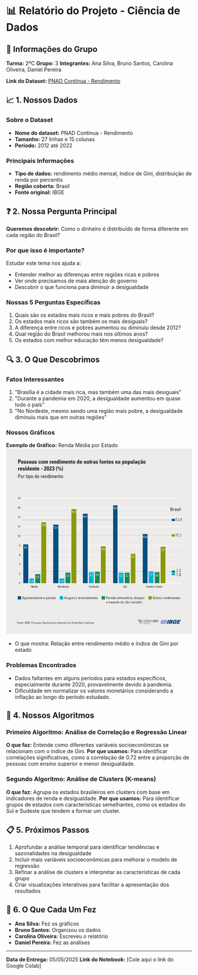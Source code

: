 # 📊 Relatório do Projeto - Ciência de Dados

## 👥 Informações do Grupo
**Turma:** 2ºC
**Grupo:** 3
**Integrantes:** Ana Silva, Bruno Santos, Carolina Oliveira, Daniel Pereira

**Link do Dataset:** [PNAD Contínua - Rendimento](https://basedosdados.org/dataset/90324ba8-9c39-4191-8a4-302f93732464)

## 📈 1. Nossos Dados

### Sobre o Dataset
- **Nome do dataset:** PNAD Contínua - Rendimento
- **Tamanho:** 27 linhas e 15 colunas
- **Período:** 2012 até 2022

### Principais Informações
- **Tipo de dados:** rendimento médio mensal, índice de Gini, distribuição de renda por percentis
- **Região coberta:** Brasil
- **Fonte original:** IBGE

## ❓ 2. Nossa Pergunta Principal

**Queremos descobrir:** Como o dinheiro é distribuído de forma diferente em cada região do Brasil?

### Por que isso é importante?
Estudar este tema nos ajuda a:
- Entender melhor as diferenças entre regiões ricas e pobres
- Ver onde precisamos de mais atenção do governo
- Descobrir o que funciona para diminuir a desigualdade

### Nossas 5 Perguntas Específicas
1. Quais são os estados mais ricos e mais pobres do Brasil?
2. Os estados mais ricos são também os mais desiguais?
3. A diferença entre ricos e pobres aumentou ou diminuiu desde 2012?
4. Qual região do Brasil melhorou mais nos últimos anos?
5. Os estados com melhor educação têm menos desigualdade?

## 🔍 3. O Que Descobrimos

### Fatos Interessantes
1. "Brasília é a cidade mais rica, mas também uma das mais desiguais"
2. "Durante a pandemia em 2020, a desigualdade aumentou em quase todo o país"
3. "No Nordeste, mesmo sendo uma região mais pobre, a desigualdade diminuiu mais que em outras regiões"

### Nossos Gráficos
**Exemplo de Gráfico:** Renda Média por Estado
![Gráfico de Rendimento Médio x Índice de Gini](graficos-PNAD-continua-rendimento-de-todas-as-fontes-2.png)
- O que mostra: Relação entre rendimento médio e índice de Gini por estado

### Problemas Encontrados
- Dados faltantes em alguns períodos para estados específicos, especialmente durante 2020, provavelmente devido à pandemia.
- Dificuldade em normalizar os valores monetários considerando a inflação ao longo do período estudado.

## 🤖 4. Nossos Algoritmos

### Primeiro Algoritmo: Análise de Correlação e Regressão Linear
**O que faz:** Entende como diferentes variáveis socioeconômicas se relacionam com o índice de Gini.
**Por que usamos:** Para identificar correlações significativas, como a correlação de 0.72 entre a proporção de pessoas com ensino superior e menor desigualdade.

### Segundo Algoritmo: Análise de Clusters (K-means)
**O que faz:** Agrupa os estados brasileiros em clusters com base em indicadores de renda e desigualdade.
**Por que usamos:** Para identificar grupos de estados com características semelhantes, como os estados do Sul e Sudeste que tendem a formar um cluster.

## 📋 5. Próximos Passos
1. Aprofundar a análise temporal para identificar tendências e sazonalidades na desigualdade
2. Incluir mais variáveis socioeconômicas para melhorar o modelo de regressão
3. Refinar a análise de clusters e interpretar as características de cada grupo
4. Criar visualizações interativas para facilitar a apresentação dos resultados

## 👥 6. O Que Cada Um Fez
- **Ana Silva:** Fez os gráficos
- **Bruno Santos:** Organizou os dados
- **Carolina Oliveira:** Escreveu o relatório
- **Daniel Pereira:** Fez as análises

---
**Data de Entrega:** 05/05/2025
**Link do Notebook:** [Cole aqui o link do Google Colab]